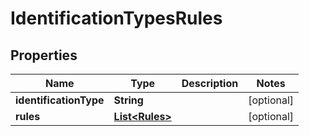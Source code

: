 
# IdentificationTypesRules

## Properties
Name | Type | Description | Notes
------------ | ------------- | ------------- | -------------
**identificationType** | **String** |  |  [optional]
**rules** | [**List&lt;Rules&gt;**](Rules.md) |  |  [optional]



